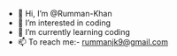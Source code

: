 - 👋 Hi, I’m @Rumman-Khan
- 👀 I’m interested in coding
- 🌱 I’m currently learning coding
- 📫 To reach me:- rummanjk9@gmail.com
